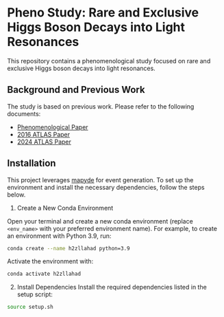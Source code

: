 # Pheno Study: Rare and Exclusive Higgs Boson Decays into Light Resonances

This repository contains a phenomenological study focused on rare and exclusive Higgs boson decays into light resonances. 

## Background and Previous Work

The study is based on previous work. Please refer to the following documents:

- [Phenomenological Paper](https://arxiv.org/pdf/1606.09177)
- [2016 ATLAS Paper](https://arxiv.org/pdf/2004.01678)
- [2024 ATLAS Paper](https://arxiv.org/pdf/2411.16361)

## Installation

This project leverages [mapyde](https://github.com/scipp-atlas/mapyde) for event generation. To set up the environment and install the necessary dependencies, follow the steps below.

1. Create a New Conda Environment

Open your terminal and create a new conda environment (replace `<env_name>` with your preferred environment name). For example, to create an environment with Python 3.9, run:

```bash
conda create --name h2zllahad python=3.9
```

Activate the environment with:

```bash
conda activate h2zllahad
```

2. Install Dependencies
Install the required dependencies listed in the setup script:

```bash
source setup.sh
```
